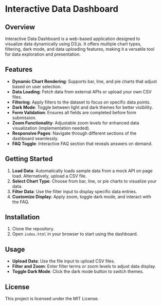 # Interactive Data Dashboard

## Overview

Interactive Data Dashboard is a web-based application designed to visualize data dynamically using D3.js. It offers multiple chart types, filtering, dark mode, and data uploading features, making it a versatile tool for data exploration and presentation.

## Features

- **Dynamic Chart Rendering**: Supports bar, line, and pie charts that adjust based on user selection.
- **Data Loading**: Fetch data from external APIs or upload your own CSV files.
- **Filtering**: Apply filters to the dataset to focus on specific data points.
- **Dark Mode**: Toggle between light and dark themes for better visibility.
- **Form Validation**: Ensures all fields are completed before form submission.
- **Zoom Functionality**: Adjustable zoom levels for enhanced data visualization (implementation needed).
- **Responsive Pages**: Navigate through different sections of the dashboard seamlessly.
- **FAQ Toggle**: Interactive FAQ section that reveals answers on demand.

## Getting Started

1. **Load Data**: Automatically loads sample data from a mock API on page load. Alternatively, upload a CSV file.
2. **Select Chart Type**: Choose from bar, line, or pie charts to visualize your data.
3. **Filter Data**: Use the filter input to display specific data entries.
4. **Customize Display**: Apply zoom, toggle dark mode, and interact with the FAQ.

## Installation

1. Clone the repository.
2. Open `index.html` in your browser to start using the dashboard.

## Usage

- **Upload Data**: Use the file input to upload CSV files.
- **Filter and Zoom**: Enter filter terms or zoom levels to adjust data display.
- **Toggle Dark Mode**: Click the dark mode button to switch themes.

## License

This project is licensed under the MIT License.
